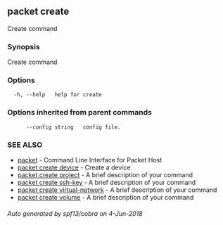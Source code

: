 ## packet create

Create command

### Synopsis

Create command

### Options

```
  -h, --help   help for create
```

### Options inherited from parent commands

```
      --config string   config file.
```

### SEE ALSO

* [packet](packet.md)	 - Command Line Interface for Packet Host
* [packet create device](packet_create_device.md)	 - Create a device
* [packet create project](packet_create_project.md)	 - A brief description of your command
* [packet create ssh-key](packet_create_ssh-key.md)	 - A brief description of your command
* [packet create virtual-network](packet_create_virtual-network.md)	 - A brief description of your command
* [packet create volume](packet_create_volume.md)	 - A brief description of your command

###### Auto generated by spf13/cobra on 4-Jun-2018
